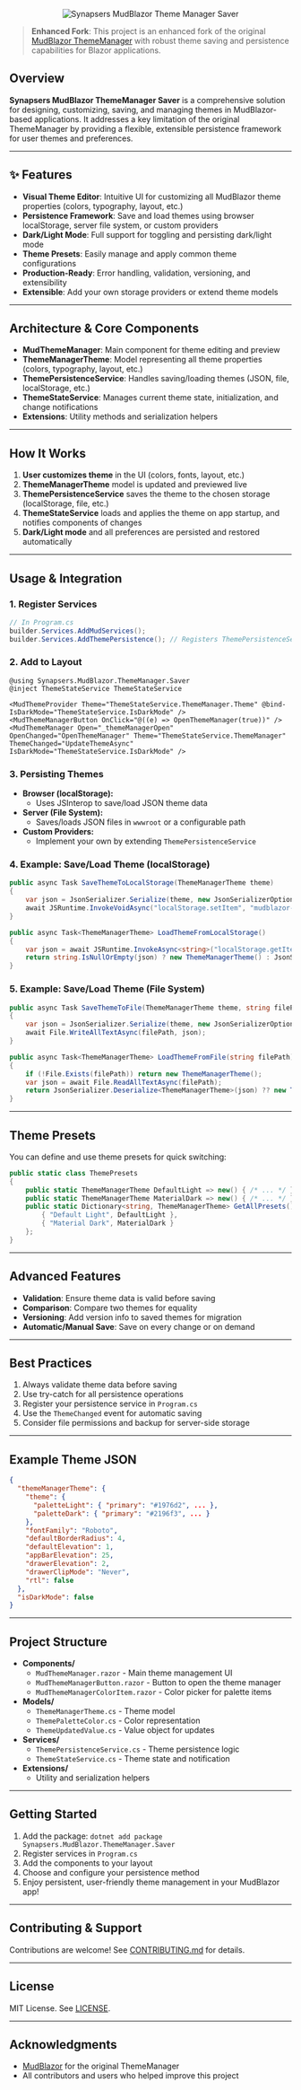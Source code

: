 <p align="center">
  <img src="Synapsers.MudBlazor.ThemeManager.Saver.webp" alt="Synapsers MudBlazor Theme Manager Saver" style="max-width: 100%; height: auto;">
</p>




> **Enhanced Fork**: This project is an enhanced fork of the original [MudBlazor ThemeManager](https://github.com/MudBlazor/ThemeManager) with robust theme saving and persistence capabilities for Blazor applications.

## Overview

**Synapsers MudBlazor ThemeManager Saver** is a comprehensive solution for designing, customizing, saving, and managing themes in MudBlazor-based applications. It addresses a key limitation of the original ThemeManager by providing a flexible, extensible persistence framework for user themes and preferences.

---

## ✨ Features

- **Visual Theme Editor**: Intuitive UI for customizing all MudBlazor theme properties (colors, typography, layout, etc.)
- **Persistence Framework**: Save and load themes using browser localStorage, server file system, or custom providers
- **Dark/Light Mode**: Full support for toggling and persisting dark/light mode
- **Theme Presets**: Easily manage and apply common theme configurations
- **Production-Ready**: Error handling, validation, versioning, and extensibility
- **Extensible**: Add your own storage providers or extend theme models

---

## Architecture & Core Components

- **MudThemeManager**: Main component for theme editing and preview
- **ThemeManagerTheme**: Model representing all theme properties (colors, typography, layout, etc.)
- **ThemePersistenceService**: Handles saving/loading themes (JSON, file, localStorage, etc.)
- **ThemeStateService**: Manages current theme state, initialization, and change notifications
- **Extensions**: Utility methods and serialization helpers

---

## How It Works

1. **User customizes theme** in the UI (colors, fonts, layout, etc.)
2. **ThemeManagerTheme** model is updated and previewed live
3. **ThemePersistenceService** saves the theme to the chosen storage (localStorage, file, etc.)
4. **ThemeStateService** loads and applies the theme on app startup, and notifies components of changes
5. **Dark/Light mode** and all preferences are persisted and restored automatically

---

## Usage & Integration

### 1. Register Services

```csharp
// In Program.cs
builder.Services.AddMudServices();
builder.Services.AddThemePersistence(); // Registers ThemePersistenceService and ThemeStateService
```

### 2. Add to Layout

```razor
@using Synapsers.MudBlazor.ThemeManager.Saver
@inject ThemeStateService ThemeStateService

<MudThemeProvider Theme="ThemeStateService.ThemeManager.Theme" @bind-IsDarkMode="ThemeStateService.IsDarkMode" />
<MudThemeManagerButton OnClick="@((e) => OpenThemeManager(true))" />
<MudThemeManager Open="_themeManagerOpen" OpenChanged="OpenThemeManager" Theme="ThemeStateService.ThemeManager" ThemeChanged="UpdateThemeAsync" IsDarkMode="ThemeStateService.IsDarkMode" />
```

### 3. Persisting Themes

- **Browser (localStorage):**
  - Uses JSInterop to save/load JSON theme data
- **Server (File System):**
  - Saves/loads JSON files in `wwwroot` or a configurable path
- **Custom Providers:**
  - Implement your own by extending `ThemePersistenceService`

### 4. Example: Save/Load Theme (localStorage)

```csharp
public async Task SaveThemeToLocalStorage(ThemeManagerTheme theme)
{
    var json = JsonSerializer.Serialize(theme, new JsonSerializerOptions { WriteIndented = true });
    await JSRuntime.InvokeVoidAsync("localStorage.setItem", "mudblazor-theme", json);
}

public async Task<ThemeManagerTheme> LoadThemeFromLocalStorage()
{
    var json = await JSRuntime.InvokeAsync<string>("localStorage.getItem", "mudblazor-theme");
    return string.IsNullOrEmpty(json) ? new ThemeManagerTheme() : JsonSerializer.Deserialize<ThemeManagerTheme>(json);
}
```

### 5. Example: Save/Load Theme (File System)

```csharp
public async Task SaveThemeToFile(ThemeManagerTheme theme, string filePath)
{
    var json = JsonSerializer.Serialize(theme, new JsonSerializerOptions { WriteIndented = true });
    await File.WriteAllTextAsync(filePath, json);
}

public async Task<ThemeManagerTheme> LoadThemeFromFile(string filePath)
{
    if (!File.Exists(filePath)) return new ThemeManagerTheme();
    var json = await File.ReadAllTextAsync(filePath);
    return JsonSerializer.Deserialize<ThemeManagerTheme>(json) ?? new ThemeManagerTheme();
}
```

---

## Theme Presets

You can define and use theme presets for quick switching:

```csharp
public static class ThemePresets
{
    public static ThemeManagerTheme DefaultLight => new() { /* ... */ };
    public static ThemeManagerTheme MaterialDark => new() { /* ... */ };
    public static Dictionary<string, ThemeManagerTheme> GetAllPresets() => new() {
        { "Default Light", DefaultLight },
        { "Material Dark", MaterialDark }
    };
}
```

---

## Advanced Features

- **Validation**: Ensure theme data is valid before saving
- **Comparison**: Compare two themes for equality
- **Versioning**: Add version info to saved themes for migration
- **Automatic/Manual Save**: Save on every change or on demand

---

## Best Practices

1. Always validate theme data before saving
2. Use try-catch for all persistence operations
3. Register your persistence service in `Program.cs`
4. Use the `ThemeChanged` event for automatic saving
5. Consider file permissions and backup for server-side storage

---

## Example Theme JSON

```json
{
  "themeManagerTheme": {
    "theme": {
      "paletteLight": { "primary": "#1976d2", ... },
      "paletteDark": { "primary": "#2196f3", ... }
    },
    "fontFamily": "Roboto",
    "defaultBorderRadius": 4,
    "defaultElevation": 1,
    "appBarElevation": 25,
    "drawerElevation": 2,
    "drawerClipMode": "Never",
    "rtl": false
  },
  "isDarkMode": false
}
```

---

## Project Structure

- **Components/**
  - `MudThemeManager.razor` - Main theme management UI
  - `MudThemeManagerButton.razor` - Button to open the theme manager
  - `MudThemeManagerColorItem.razor` - Color picker for palette items
- **Models/**
  - `ThemeManagerTheme.cs` - Theme model
  - `ThemePaletteColor.cs` - Color representation
  - `ThemeUpdatedValue.cs` - Value object for updates
- **Services/**
  - `ThemePersistenceService.cs` - Theme persistence logic
  - `ThemeStateService.cs` - Theme state and notification
- **Extensions/**
  - Utility and serialization helpers

---

## Getting Started

1. Add the package: `dotnet add package Synapsers.MudBlazor.ThemeManager.Saver`
2. Register services in `Program.cs`
3. Add the components to your layout
4. Choose and configure your persistence method
5. Enjoy persistent, user-friendly theme management in your MudBlazor app!

---

## Contributing & Support

Contributions are welcome! See [CONTRIBUTING.md](../../CONTRIBUTING.md) for details.

---

## License

MIT License. See [LICENSE](../../LICENSE).

---

## Acknowledgments

- [MudBlazor](https://mudblazor.com/) for the original ThemeManager
- All contributors and users who helped improve this project







